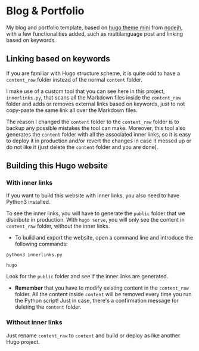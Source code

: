 # Blog & Portfolio
My blog and portfolio template, based on [hugo theme mini](https://github.com/nodejh/hugo-theme-mini) from [nodejh](https://nodejh.com), with a few functionalities added, such as multilanguage post and linking based on keywords.

## Linking based on keywords
If you are familiar with Hugo structure scheme, it is quite odd to have a `content_raw` folder instead of the normal `content` folder.

I make use of a custom tool that you can see here in this project, `innerlinks.py`, that scans all the Markdown files inside the `content_raw` folder and adds or removes external links based on keywords, just to not copy-paste the same link all over the Markdown files.

The reason I changed the `content` folder to the `content_raw` folder is to backup any possible mistakes the tool can make. Moreover, this tool also generates the `content` folder with all the associated inner links, so it is easy to deploy it in production and/or revert the changes in case it messed up or do not like it (just delete the `content` folder and you are done).

## Building this Hugo website
### With inner links
If you want to build this website with inner links, you also need to have Python3 installed.

To see the inner links, you will have to generate the `public` folder that we distribute in production.
With `hugo serve`, you will only see the content in `content_raw` folder, without the inner links.

* To build and export the website, open a command line and introduce the following commands:

`python3 innerlinks.py`

`hugo`

Look for the `public` folder and see if the inner links are generated.

* **Remember** that you have to modify existing content in the `content_raw` folder. All the content inside `content` will be removed every time you run the Python script! Just in case, there's a confirmation message for deleting the `content` folder.

### Without inner links
Just rename `content_raw` to `content` and build or deploy as like another Hugo project.